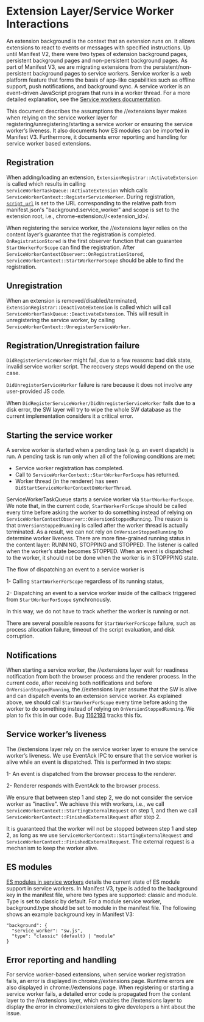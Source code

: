 # Extension Layer/Service Worker Interactions
An extension background is the context that an extension runs on. It allows
extensions to react to events or messages with specified instructions. Up until
Manifest V2, there were two types of extension background pages, persistent
background pages and non-persistent background pages. As part of Manifest V3, we
are migrating extensions from the persistent/non-persistent background pages to
service workers. Service worker is a web platform feature that forms the basis
of app-like capabilities such as offline support, push notifications, and
background sync. A service worker is an event-driven JavaScript program that
runs in a worker thread. For a more detailed
explanation, see the [Service workers documentation](https://chromium.googlesource.com/chromium/src/+/HEAD/content/browser/service_worker/README.md).

This document describes the assumptions the //extensions layer makes when
relying on the service worker layer for registering/unregistering/starting a
service worker or ensuring the service worker’s liveness. It also documents
how ES modules can be imported in Manifest V3. Furthermore, it documents error
reporting and handling for service worker based extensions.

## Registration
When adding/loading an extension, `ExtensionRegistrar::ActivateExtension` is
called which results in calling `ServiceWorkerTaskQueue::ActivateExtension`
which calls `ServiceWorkerContext::RegisterServiceWorker`. During registration,
[`script_url`](https://source.chromium.org/chromium/chromium/src/+/77dcc35a2a0b98d3913148149496b8dd0d3464cc:content/public/browser/service_worker_context.h;l=125) is set to the URL corresponding to the relative path from
manifest.json's "background.service_worker" and scope is set to the extension
root, i.e., chrome-extension://<extension_id>/.

When registering the service worker, the //extensions layer relies on the
content layer’s guarantee that the registration is completed.
`OnRegistrationStored` is the first observer function that can guarantee
`StartWorkerForScope` can find the registration. After
`ServiceWorkerContextObserver::OnRegistrationStored`,
`ServiceWorkerContext::StartWorkerForScope` should be able to find the
registration.

## Unregistration
When an extension is removed/disabled/terminated,
`ExtensionRegistrar::DeactivateExtension` is called which will call
`ServiceWorkerTaskQueue::DeactivateExtension`. This will result in unregistering
the service worker, by calling `ServiceWorkerContext::UnregisterServiceWorker`.

## Registration/Unregistration failure
`DidRegisterServiceWorker` might fail, due to a few reasons: bad disk state,
invalid service worker script. The recovery steps would depend on the use case.

`DidUnregisterServiceWorker` failure is rare because it does not involve any
user-provided JS code.

When `DidRegisterServiceWorker/DidUnregisterServiceWorker` fails due to a disk
error, the SW layer will try to wipe the whole SW database as the current
implementation considers it a critical error.

## Starting the service worker
A service worker is started when a pending task (e.g. an event dispatch) is run.
A pending task is run only when all of the following conditions are met:
- Service worker registration has completed.
- Call to `ServiceWorkerContext::StartWorkerForScope` has returned.
- Worker thread (in the renderer) has seen
`DidStartServiceWorkerContextOnWorkerThread`.

ServiceWorkerTaskQueue starts a service worker via `StartWorkerForScope`.
We note that, in the current code, `StartWorkerForScope` should be called every
time before asking the worker to do something instead of relying on
`ServiceWorkerContextObserver::OnVersionStoppedRunning`.
The reason is that `OnVersionStoppedRunning` is called after the worker thread
is actually terminated. As a result, we can not rely on `OnVersionStoppedRunning`
to determine worker liveness. There are more fine-grained running status in the
content layer: RUNNING, STOPPING and STOPPED. The listener is called when the
worker’s state becomes STOPPED. When an event is dispatched to the worker, it
should not be done when the worker is in STOPPPING state.

The flow of dispatching an event to a service worker is

1- Calling `StartWorkerForScope` regardless of its running status,

2- Dispatching an event to a service worker inside of the callback triggered
from `StartWorkerForScope` synchronously.

In this way, we do not have to track whether the worker is running or not.

There are several possible reasons for `StartWorkerForScope` failure, such as
process allocation failure, timeout of the script evaluation, and disk
corruption.


## Notifications
When starting a service worker, the //extensions layer wait for readiness
notification from both the browser process and the renderer process. In the
current code, after receiving both notifications and before
`OnVersionStoppedRunning`, the //extensions layer assume that the SW is alive
and can dispatch events to an extension service worker. As explained above, we
should call `StartWorkerForScope` every time before asking the worker to do
something instead of relying on `OnVersionStoppedRunning`. We plan to fix this
in our code. Bug [1162193](https://bugs.chromium.org/p/chromium/issues/detail?id=1162193) tracks this fix.

## Service worker’s liveness
The //extensions layer rely on the service worker layer to ensure the service
worker’s liveness. We use EventAck IPC to ensure
that the service worker is alive while an event is dispatched. This is performed
in two steps:

1- An event is dispatched from the browser process to the renderer.

2- Renderer responds with EventAck to the browser process.

We ensure that between step 1 and step 2, we do not consider the service worker
as "inactive". We achieve this with workers, i.e., we call
`ServiceWorkerContext::StartingExternalRequest` on step 1, and then we call
`ServiceWorkerContext::FinishedExternalRequest` after step 2.

It is guaranteed that the worker will not be stopped between step 1 and step 2,
as long as we use `ServiceWorkerContext::StartingExternalRequest` and
`ServiceWorkerContext::FinishedExternalRequest`. The external request is a
mechanism to keep the worker alive.

## ES modules
[ES modules in service workers](https://chromium.googlesource.com/chromium/src/+/HEAD/content/browser/service_worker/es_modules.md) details the current state of ES module support
in service workers. In Manifest V3, type is added to the background key in the
manifest file, where two types are supported: classic and module. Type is set
to classic by default. For a module service worker, background.type should be
set to module in the manifest file. The following shows an example background
key in Manifest V3:
```
"background": {
  "service_worker": "sw.js",
  "type": "classic" (default) | "module"
}
```

## Error reporting and handling
For service worker-based extensions, when service worker registration fails, an
error is displayed in chrome://extensions page. Runtime errors are also
displayed in chrome://extensions page. When registering or starting a service
worker fails, a detailed error code is propagated from the content layer to the
//extensions layer, which enables the //extensions layer to display the error in
chrome://extensions to give developers a hint about the issue.

